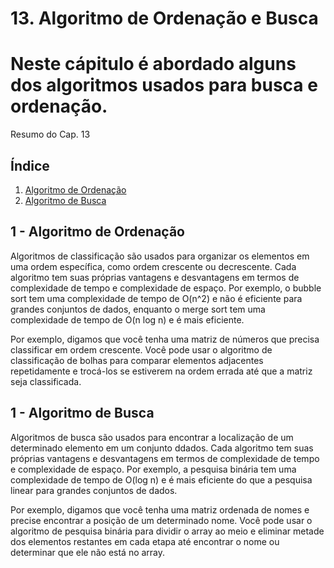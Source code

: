 # 13. Algoritmo de Ordenação e Busca

# Neste cápitulo é abordado alguns dos algoritmos usados para busca e ordenação.

Resumo do Cap. 13


## <a name="indice">Índice</a>

1. [Algoritmo de Ordenação](#parte1)     
2. [Algoritmo de Busca](#parte2)     

## <a name="parte1">1 - Algoritmo de Ordenação </a>
Algoritmos de classificação são usados ​​para organizar os elementos em uma ordem específica, como ordem crescente ou decrescente. Cada algoritmo tem suas próprias vantagens e desvantagens em termos de complexidade de tempo e complexidade de espaço. Por exemplo, o bubble sort tem uma complexidade de tempo de O(n^2) e não é eficiente para grandes conjuntos de dados, enquanto o merge sort tem uma complexidade de tempo de O(n log n) e é mais eficiente.

Por exemplo, digamos que você tenha uma matriz de números que precisa classificar em ordem crescente. Você pode usar o algoritmo de classificação de bolhas para comparar elementos adjacentes repetidamente e trocá-los se estiverem na ordem errada até que a matriz seja classificada.

## <a name="parte1">1 - Algoritmo de Busca </a>
 Algoritmos de busca são usados ​​para encontrar a localização de um determinado elemento em um conjunto ddados. Cada algoritmo tem suas próprias vantagens e desvantagens em termos de complexidade de tempo e complexidade de espaço. Por exemplo, a pesquisa binária tem uma complexidade de tempo de O(log n) e é mais
 eficiente do que a pesquisa linear para grandes conjuntos de dados.

Por exemplo, digamos que você tenha uma matriz ordenada de nomes e precise encontrar a posição de um determinado nome. Você pode usar o algoritmo de pesquisa binária para dividir o array ao meio e eliminar metade dos elementos restantes em cada etapa até encontrar o nome ou determinar que ele não está no array.